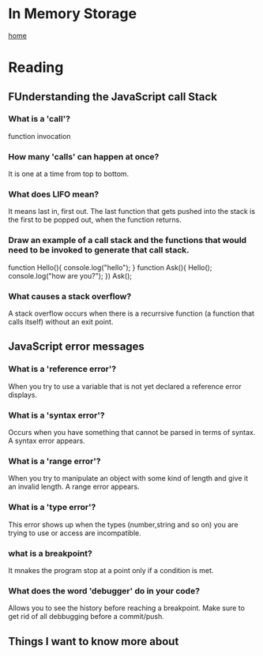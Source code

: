 # In Memory Storage

[home](/README.md)

# Reading
## FUnderstanding the JavaScript call Stack

### What is a 'call'?
function invocation

### How many 'calls' can happen at once?
It is one at a time from top to bottom.

### What does LIFO mean?
It means last in, first out. The last function that gets pushed into the stack is the first to be popped out, when the function returns.

### Draw an example of a call stack and the functions that would need to be invoked to generate that call stack.
function Hello(){
  console.log("hello");
}
function Ask(){
Hello();
console.log("how are you?");
})
Ask();

### What causes a stack overflow?
A stack overflow occurs when there is a recurrsive function (a function that calls itself) without an exit point.


## JavaScript error messages


### What is a 'reference error'?
When you try to use a variable that is not yet declared a reference error displays.

### What is a 'syntax error'?
Occurs when you have something that cannot be parsed in terms of syntax. A syntax error appears.

### What is a 'range error'?
When you try to manipulate an object with some kind of length and give it an invalid length. A range error appears.

### What is a 'type error'?
This error shows up when the types (number,string and so on) you are trying to use or access are incompatible.

### what is a breakpoint?
It mnakes the program stop at a point only if a condition is met.

### What does the word 'debugger' do in your code?
Allows you to see the history before reaching a breakpoint. Make sure to get rid of all debbugging before a commit/push.


## Things I want to know more about
